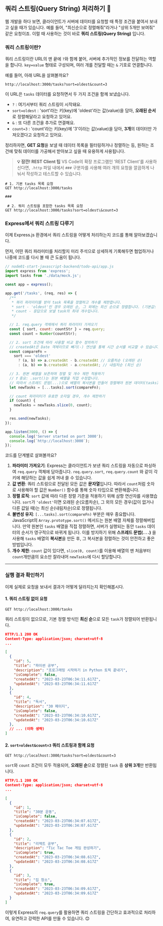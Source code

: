 ## 쿼리 스트링(Query String) 처리하기 📜

웹 개발을 하다 보면, 클라이언트가 서버에 데이터를 요청할 때 특정 조건을 붙여서 보내고 싶을 때가 있습니다. 예를 들어, "최신순으로 정렬해줘"라거나 "상위 5개만 보여줘" 같은 요청이죠. 이럴 때 사용하는 것이 바로 **쿼리 스트링(Query String)** 입니다.

### 쿼리 스트링이란?

쿼리 스트링이란 URL의 맨 끝에 `?`와 함께 붙어, 서버에 추가적인 정보를 전달하는 역할을 합니다. `key=value` 형태로 구성되며, 여러 개를 전달할 때는 `&` 기호로 연결합니다.

예를 들어, 아래 URL을 살펴볼까요?

`http://localhost:3000/tasks?sort=oldest&count=3`

이 URL은 `tasks` 데이터를 요청하면서 두 가지 조건을 함께 보냈습니다.

- `?` : 여기서부터 쿼리 스트링이 시작돼요.
- `sort=oldest` : 'sort'라는 키(key)에 'oldest'라는 값(value)을 담아, **오래된 순서**로 정렬해달라고 요청하고 있어요.
- `&` : 또 다른 조건을 추가로 연결해요.
- `count=3` : 'count'라는 키(key)에 '3'이라는 값(value)을 담아, **3개**의 데이터만 가져오겠다고 요청하고 있어요.

정리하자면, **GET 요청**을 보낼 때 데이터 목록을 필터링하거나 정렬하는 등, 원하는 조건에 맞춰 데이터를 가공해서 받아보고 싶을 때 유용하게 사용됩니다.

> **💡 잠깐\! REST Client 팁**
> VS Code의 확장 프로그램인 'REST Client'를 사용하신다면, `.http` 파일 내에서 `###` 구분자를 사용해 여러 개의 요청을 깔끔하게 나눠서 작성하고 테스트할 수 있습니다.

```http
# 1. 기본 tasks 목록 요청
GET http://localhost:3000/tasks

###

 # 2. 쿼리 스트링을 포함한 tasks 목록 요청
GET http://localhost:3000/tasks?sort=oldest\&count=3
```

### Express에서 쿼리 스트링 다루기

이제 Express.js 환경에서 쿼리 스트링을 어떻게 처리하는지 코드를 통해 알아보겠습니다.

먼저, 어떤 쿼리 파라미터를 처리할지 미리 주석으로 상세하게 기록해두면 협업하거나 나중에 코드를 다시 볼 때 큰 도움이 됩니다.

```javascript
// node01-start-javascript-backend/todo-api/app.js
import express from 'express';
import tasks from './data/mock.js';

const app = express();

app.get('/tasks', (req, res) => {
  /**
   * 쿼리 파라미터를 받아 task 목록을 정렬하고 개수를 제한합니다.
   * sort - 'oldest'인 경우 오래된 순, 그 외에는 최신 순으로 정렬합니다. (기본값: 최신 순)
   * count - 응답으로 보낼 task의 최대 개수입니다.
   */

  // 1. req.query 객체에서 쿼리 파라미터 가져오기
  const { sort, count: countStr } = req.query;
  const count = Number(countStr);

  // 2. sort 조건에 따라 사용할 비교 함수 정의하기
  // createdAt은 Date 객체이므로 빼기(-) 연산을 통해 시간 순서를 비교할 수 있습니다.
  const compareFn =
    sort === 'oldest'
      ? (a, b) => a.createdAt - b.createdAt // 오름차순 (오래된 순)
      : (a, b) => b.createdAt - a.createdAt; // 내림차순 (최신 순)

  // 3. 원본 배열을 보존하며 정렬 및 개수 제한 적용하기
  // ❗️ 중요: .sort()는 원본 배열을 직접 수정합니다.
  // 따라서 스프레드 문법(...)으로 배열의 복사본을 만들어 정렬해야 원본 데이터(tasks)가 변경되지 않습니다.
  let newTasks = [...tasks].sort(compareFn);

  // count 파라미터가 유효한 숫자일 경우, 개수 제한하기
  if (count) {
    newTasks = newTasks.slice(0, count);
  }

  res.send(newTasks);
});

app.listen(3000, () => {
  console.log('Server started on port 3000');
  console.log(`http://localhost:3000`);
});
```

코드를 단계별로 살펴볼까요?

1.  **파라미터 가져오기**: Express는 클라이언트가 보낸 쿼리 스트링을 자동으로 파싱하여 `req.query` 객체에 담아줍니다. `req.query.sort`, `req.query.count` 와 같이 각 키에 해당하는 값을 쉽게 꺼내 쓸 수 있습니다.
2.  **값 변환**: 쿼리 스트링으로 전달된 모든 값은 **문자열**입니다. 따라서 `count`처럼 숫자로 사용해야 할 값은 `Number()` 함수를 통해 숫자 타입으로 변환해줍니다.
3.  **정렬 로직**: `sort` 값에 따라 다른 정렬 기준을 적용하기 위해 삼항 연산자를 사용했습니다. `sort`가 `'oldest'`이면 오래된 순(오름차순), 그 외의 모든 경우(값이 없거나 다른 값일 때)는 최신 순(내림차순)으로 정렬됩니다.
4.  **불변성 유지**: `[...tasks].sort(compareFn)` 부분은 매우 중요합니다. JavaScript의 `Array.prototype.sort()` 메서드는 원본 배열 자체를 정렬해버립니다. 만약 원본인 `tasks` 배열을 직접 정렬하면, 서버가 실행되는 동안 `tasks` 데이터의 순서가 영구적으로 바뀌게 됩니다. 이를 방지하기 위해 **스프레드 문법(`...`)** 을 사용해 `tasks` 배열의 **복사본**을 만든 후, 그 복사본을 정렬하는 것이 안전하고 좋은 방법입니다.
5.  **개수 제한**: `count` 값이 있다면, `slice(0, count)`를 이용해 배열의 맨 처음부터 `count`개만큼의 요소만 잘라내어 `newTasks`에 다시 할당합니다.

---

### 실행 결과 확인하기

이제 실제로 요청을 보내서 결과가 어떻게 달라지는지 확인해봅시다.

#### 1. 쿼리 스트링 없이 요청

`GET http://localhost:3000/tasks`

쿼리 스트링이 없으므로, 기본 정렬 방식인 **최신 순**으로 모든 `task`가 정렬되어 반환됩니다.

```json
HTTP/1.1 200 OK
Content-Type: application/json; charset=utf-8
...

[
  {
    "id": 5,
    "title": "파이썬 공부",
    "description": "프로그래밍 시작하기 in Python 토픽 끝내기",
    "isComplete": false,
    "createdAt": "2023-03-23T06:34:11.617Z",
    "updatedAt": "2023-03-23T06:34:11.617Z"
  },
  {
    "id": 4,
    "title": "독서",
    "description": "30 페이지",
    "isComplete": false,
    "createdAt": "2023-03-23T06:34:10.617Z",
    "updatedAt": "2023-03-23T06:34:10.617Z"
  },
  // ... (이하 생략)
]
```

#### 2. `sort=oldest&count=3` 쿼리 스트링과 함께 요청

`GET http://localhost:3000/tasks?sort=oldest&count=3`

`sort`와 `count` 조건이 모두 적용되어, **오래된 순**으로 정렬된 `task` 중 **상위 3개**만 반환됩니다.

```json
HTTP/1.1 200 OK
Content-Type: application/json; charset=utf-8
...

[
  {
    "id": 1,
    "title": "30분 운동",
    "isComplete": false,
    "createdAt": "2023-03-23T06:34:07.617Z",
    "updatedAt": "2023-03-23T06:34:07.617Z"
  },
  {
    "id": 2,
    "title": "리액트 공부",
    "description": "Tic Tac Toe 게임 완성하기",
    "isComplete": true,
    "createdAt": "2023-03-23T06:34:08.617Z",
    "updatedAt": "2023-03-23T06:34:08.617Z"
  },
  {
    "id": 3,
    "title": "집 청소",
    "isComplete": true,
    "createdAt": "2023-03-23T06:34:09.617Z",
    "updatedAt": "2023-03-23T06:34:09.617Z"
  }
]
```

이렇게 Express의 `req.query`를 활용하면 쿼리 스트링을 간단하고 효과적으로 처리하여, 유연하고 강력한 API를 만들 수 있습니다. 😊
